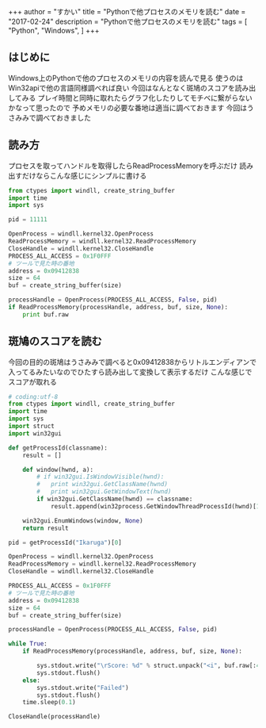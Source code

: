 +++
author = "すかい"
title = "Pythonで他プロセスのメモリを読む"
date = "2017-02-24"
description = "Pythonで他プロセスのメモリを読む"
tags = [
    "Python",
    "Windows",
]
+++

## はじめに

Windows上のPythonで他のプロセスのメモリの内容を読んで見る
使うのはWin32apiで他の言語同様調べれば良い
今回はなんとなく斑鳩のスコアを読み出してみる
プレイ時間と同時に取れたらグラフ化したりしてモチベに繋がらないかなって思ったので
予めメモリの必要な番地は適当に調べておきます
今回はうさみみで調べておきました

## 読み方

プロセスを取ってハンドルを取得したらReadProcessMemoryを呼ぶだけ
読み出すだけならこんな感じにシンプルに書ける

```py
from ctypes import windll, create_string_buffer
import time
import sys

pid = 11111

OpenProcess = windll.kernel32.OpenProcess
ReadProcessMemory = windll.kernel32.ReadProcessMemory
CloseHandle = windll.kernel32.CloseHandle
PROCESS_ALL_ACCESS = 0x1F0FFF
# ツールで見た時の番地
address = 0x09412838
size = 64
buf = create_string_buffer(size)

processHandle = OpenProcess(PROCESS_ALL_ACCESS, False, pid)
if ReadProcessMemory(processHandle, address, buf, size, None):
    print buf.raw
```

## 斑鳩のスコアを読む

今回の目的の斑鳩はうさみみで調べると0x09412838からリトルエンディアンで入ってるみたいなのでひたすら読み出して変換して表示するだけ
こんな感じでスコアが取れる

```py
# coding:utf-8
from ctypes import windll, create_string_buffer
import time
import sys
import struct
import win32gui

def getProcessId(classname):
	result = []

	def window(hwnd, a):
		# if win32gui.IsWindowVisible(hwnd):
		# 	print win32gui.GetClassName(hwnd)
		# 	print win32gui.GetWindowText(hwnd)
		if win32gui.GetClassName(hwnd) == classname:
			result.append(win32process.GetWindowThreadProcessId(hwnd)[1])

	win32gui.EnumWindows(window, None)
	return result

pid = getProcessId("Ikaruga")[0]

OpenProcess = windll.kernel32.OpenProcess
ReadProcessMemory = windll.kernel32.ReadProcessMemory
CloseHandle = windll.kernel32.CloseHandle

PROCESS_ALL_ACCESS = 0x1F0FFF
# ツールで見た時の番地
address = 0x09412838
size = 64
buf = create_string_buffer(size)

processHandle = OpenProcess(PROCESS_ALL_ACCESS, False, pid)

while True:
	if ReadProcessMemory(processHandle, address, buf, size, None):

	    sys.stdout.write("\rScore: %d" % struct.unpack("<i", buf.raw[:4]))
	    sys.stdout.flush()
	else:
	    sys.stdout.write("Failed")
	    sys.stdout.flush()
	time.sleep(0.1)

CloseHandle(processHandle)
```

